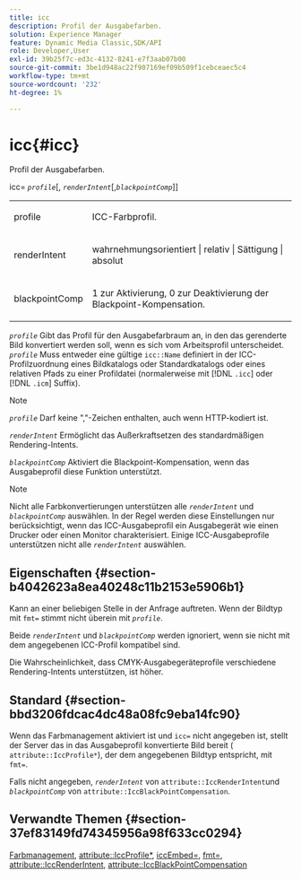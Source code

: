 ```yaml
---
title: icc
description: Profil der Ausgabefarben.
solution: Experience Manager
feature: Dynamic Media Classic,SDK/API
role: Developer,User
exl-id: 39b25f7c-ed3c-4132-8241-e7f3aab07b00
source-git-commit: 3be1d948ac22f907169ef09b509f1cebceaec5c4
workflow-type: tm+mt
source-wordcount: '232'
ht-degree: 1%

---
```


# icc{#icc}

Profil der Ausgabefarben.

icc= *`profile`*[, *`renderIntent`*[,*`blackpointComp`*]]

<table id="simpletable_DF1914FD351E4F2BA61372A52F0CFFBF"> 
 <tr class="strow"> 
  <td class="stentry"> <p><span class="codeph"> <span class="varname"> profile</span></span> </p></td> 
  <td class="stentry"> <p>ICC-Farbprofil. </p></td> 
 </tr> 
 <tr class="strow"> 
  <td class="stentry"> <p><span class="codeph"> <span class="varname"> renderIntent </span> </span> </p></td> 
  <td class="stentry"> <p>wahrnehmungsorientiert | relativ | Sättigung | absolut </p></td> 
 </tr> 
 <tr class="strow"> 
  <td class="stentry"> <p><span class="codeph"> <span class="varname"> blackpointComp</span> </span> </p></td> 
  <td class="stentry"> <p>1 zur Aktivierung, 0 zur Deaktivierung der Blackpoint-Kompensation. </p></td> 
 </tr> 
</table>

*`profile`* Gibt das Profil für den Ausgabefarbraum an, in den das gerenderte Bild konvertiert werden soll, wenn es sich vom Arbeitsprofil unterscheidet. *`profile`* Muss entweder eine gültige `icc::Name` definiert in der ICC-Profilzuordnung eines Bildkatalogs oder Standardkatalogs oder eines relativen Pfads zu einer Profildatei (normalerweise mit [!DNL `.icc`] oder [!DNL `.icm`] Suffix).

>[!NOTE]
>
>*`profile`* Darf keine &quot;,&quot;-Zeichen enthalten, auch wenn HTTP-kodiert ist.

*`renderIntent`* Ermöglicht das Außerkraftsetzen des standardmäßigen Rendering-Intents.

*`blackpointComp`* Aktiviert die Blackpoint-Kompensation, wenn das Ausgabeprofil diese Funktion unterstützt.

>[!NOTE]
>
>Nicht alle Farbkonvertierungen unterstützen alle *`renderIntent`* und *`blackpointComp`* auswählen. In der Regel werden diese Einstellungen nur berücksichtigt, wenn das ICC-Ausgabeprofil ein Ausgabegerät wie einen Drucker oder einen Monitor charakterisiert. Einige ICC-Ausgabeprofile unterstützen nicht alle *`renderIntent`* auswählen.

## Eigenschaften {#section-b4042623a8ea40248c11b2153e5906b1}

Kann an einer beliebigen Stelle in der Anfrage auftreten. Wenn der Bildtyp mit `fmt=` stimmt nicht überein mit *`profile`*.

Beide *`renderIntent`* und *`blackpointComp`* werden ignoriert, wenn sie nicht mit dem angegebenen ICC-Profil kompatibel sind.

Die Wahrscheinlichkeit, dass CMYK-Ausgabegeräteprofile verschiedene Rendering-Intents unterstützen, ist höher.

## Standard {#section-bbd3206fdcac4dc48a08fc9eba14fc90}

Wenn das Farbmanagement aktiviert ist und `icc=` nicht angegeben ist, stellt der Server das in das Ausgabeprofil konvertierte Bild bereit ( `attribute::IccProfile*`), der dem angegebenen Bildtyp entspricht, mit `fmt=`.

Falls nicht angegeben, *`renderIntent`* von `attribute::IccRenderIntent`und *`blackpointComp`* von `attribute::IccBlackPointCompensation`.

## Verwandte Themen {#section-37ef83149fd74345956a98f633cc0294}

[Farbmanagement](../../../../../ir-api/http-protocol/image-rendering-api-ref/c-ir-http-protocol-ref/c-ir-http-protocol-syntax-and-features/c-ir-color-management.md#concept-7bac7c2c41be42c1b301eae80abe6b8d), [attribute::IccProfile*](../../../../../ir-api/material-cat/image-rendering-api-ref/c-ir-material-catalog/c-ir-attributes-reference/r-ir-iccprofilecmyk.md#reference-55aead2d924847ffbd1be4c46add7127), [iccEmbed=](../../../../../ir-api/http-protocol/image-rendering-api-ref/c-ir-http-protocol-ref/c-ir-http-protocol-command-reference/r-ir-iccembed.md#reference-47a433138c7c4b29b9b29871b2491a7f), [fmt=](../../../../../ir-api/http-protocol/image-rendering-api-ref/c-ir-http-protocol-ref/c-ir-http-protocol-command-reference/r-ir-fmt.md#reference-4c743f67d56b47c5b774fcc900ff758c), [attribute::IccRenderIntent](../../../../../ir-api/material-cat/image-rendering-api-ref/c-ir-material-catalog/c-ir-attributes-reference/r-ir-iccrenderintent.md#reference-3b80b7a4c25545a593c5076f318b5c40), [attribute::IccBlackPointCompensation](../../../../../ir-api/material-cat/image-rendering-api-ref/c-ir-material-catalog/c-ir-attributes-reference/r-ir-iccblackpointcompensation.md#reference-d939b0cdf6564baaa88deb1059e3b7f0)
